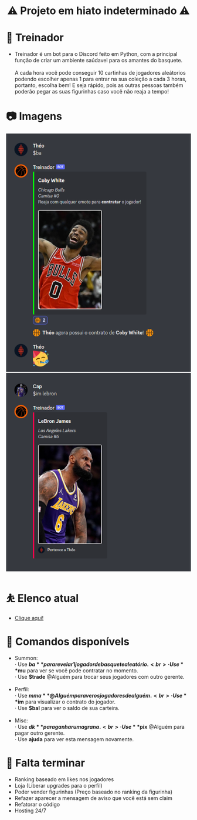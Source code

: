<h1 align="center"> ⚠️ Projeto em hiato indeterminado ⚠️ </h1>

# 🏀 Treinador 
- Treinador é um bot para o Discord feito em Python, com a principal função de criar um ambiente saúdavel para os amantes do basquete.<br><br>
A cada hora você pode conseguir 10 cartinhas de jogadores aleátorios podendo escolher apenas 1 para entrar na sua coleção a cada 3 horas, portanto, escolha bem! E seja rápido, pois as outras pessoas também poderão pegar as suas figurinhas caso você não reaja a tempo!

# 📷 Imagens
![](/img_exemplo_1.png?raw=true "Exemplo")
![](/img_exemplo_2.png?raw=true "Exemplo")

# ⛹️ Elenco atual
- [Clique aqui!](https://imgur.com/a/oNBRYxZ)

# 🤖 Comandos disponívels
- Summon:<br>
  · Use **$ba** para revelar 1 jogador de basquete aleatório.<br>
  · Use **$mu** para ver se você pode contratar no momento.<br>
  · Use **$trade** @Alguém para trocar seus jogadores com outro gerente.<br><br>
- Perfil:<br>
  · Use **$mma** @Alguém para ver os jogadores de alguém.<br>
  · Use **$im** <nome do jogador> para visualizar o contrato do jogador.<br>
  · Use **$bal** para ver o saldo de sua carteira.<br><br>
- Misc:<br>
  · Use **$dk** para ganhar uma grana.<br>
  · Use **$pix** @Alguém <quantia> para pagar outro gerente.<br>
  · Use **ajuda** para ver esta mensagem novamente.<br>
  
 # 📝 Falta terminar
 - Ranking baseado em likes nos jogadores
 - Loja (Liberar upgrades para o perfil)
 - Poder vender figurinhas (Preço baseado no ranking da figurinha)
 - Refazer aparecer a mensagem de aviso que você está sem claim
 - Refatorar o código
 - Hosting 24/7
 

